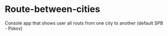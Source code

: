 # Route-between-cities
Console app that shows user all routs from one city to another (default SPB - Pskov)
